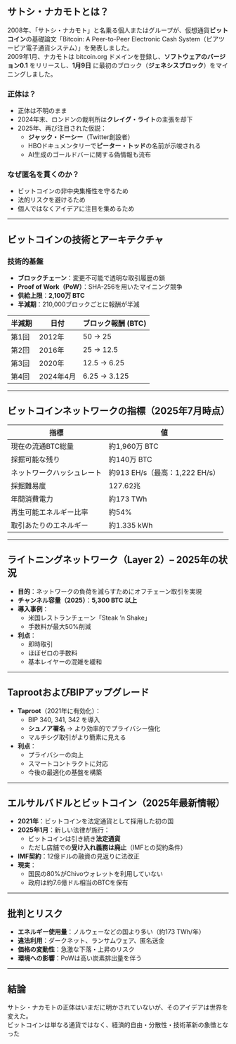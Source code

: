 ## サトシ・ナカモトとは？

2008年、「サトシ・ナカモト」と名乗る個人またはグループが、仮想通貨**ビットコイン**の基礎論文「Bitcoin: A Peer-to-Peer Electronic Cash System（ピアツーピア電子通貨システム）」を発表しました。  
2009年1月、ナカモトは bitcoin.org ドメインを登録し、**ソフトウェアのバージョン0.1** をリリースし、**1月9日** に最初のブロック（**ジェネシスブロック**）をマイニングしました。

### 正体は？

- 正体は不明のまま
- 2024年末、ロンドンの裁判所は**クレイグ・ライト**の主張を却下
- 2025年、再び注目された仮説：
  - **ジャック・ドーシー**（Twitter創設者）
  - HBOドキュメンタリーで**ピーター・トッド**の名前が示唆される
  - AI生成のゴールドバーに関する偽情報も流布

### なぜ匿名を貫くのか？

- ビットコインの非中央集権性を守るため
- 法的リスクを避けるため
- 個人ではなくアイデアに注目を集めるため

---

## ビットコインの技術とアーキテクチャ

### 技術的基盤

- **ブロックチェーン**：変更不可能で透明な取引履歴の鎖
- **Proof of Work（PoW）**：SHA-256を用いたマイニング競争
- **供給上限**：**2,100万 BTC**
- **半減期**：210,000ブロックごとに報酬が半減

| 半減期 | 日付        | ブロック報酬 (BTC) |
|--------|-------------|--------------------|
| 第1回   | 2012年       | 50 → 25           |
| 第2回   | 2016年       | 25 → 12.5         |
| 第3回   | 2020年       | 12.5 → 6.25       |
| 第4回   | 2024年4月    | 6.25 → 3.125      |

---

## ビットコインネットワークの指標（2025年7月時点）

| 指標                       | 値                             |
|----------------------------|--------------------------------|
| 現在の流通BTC総量           | 約1,960万 BTC                   |
| 採掘可能な残り             | 約140万 BTC                     |
| ネットワークハッシュレート | 約913 EH/s（最高：1,222 EH/s） |
| 採掘難易度                 | 127.62兆                        |
| 年間消費電力               | 約173 TWh                       |
| 再生可能エネルギー比率     | 約54%                           |
| 取引あたりのエネルギー     | 約1.335 kWh                     |

---

## ライトニングネットワーク（Layer 2）– 2025年の状況

- **目的**：ネットワークの負荷を減らすためにオフチェーン取引を実現
- **チャンネル容量（2025）**：**5,300 BTC 以上**
- **導入事例**：
  - 米国レストランチェーン「Steak ’n Shake」
  - 手数料が最大50%削減
- **利点**：
  - 即時取引
  - ほぼゼロの手数料
  - 基本レイヤーの混雑を緩和

---

## TaprootおよびBIPアップグレード

- **Taproot**（2021年に有効化）：
  - BIP 340, 341, 342 を導入
  - **シュノア署名** → より効率的でプライバシー強化
  - マルチシグ取引がより簡素に見える
- **利点**：
  - プライバシーの向上
  - スマートコントラクトに対応
  - 今後の最適化の基盤を構築

---

## エルサルバドルとビットコイン（2025年最新情報）

- **2021年**：ビットコインを法定通貨として採用した初の国
- **2025年1月**：新しい法律が施行：
  - ビットコインは引き続き**法定通貨**
  - ただし店舗での**受け入れ義務は廃止**（IMFとの契約条件）
- **IMF契約**：12億ドルの融資の見返りに法改正
- **現実**：
  - 国民の80%がChivoウォレットを利用していない
  - 政府は約7.6億ドル相当のBTCを保有

---

## 批判とリスク

- **エネルギー使用量**：ノルウェーなどの国より多い（約173 TWh/年）
- **違法利用**：ダークネット、ランサムウェア、匿名送金
- **価格の変動性**：急激な下落・上昇のリスク
- **環境への影響**：PoWは高い炭素排出量を伴う

---

## 結論

サトシ・ナカモトの正体はいまだに明かされていないが、そのアイデアは世界を変えた。  
ビットコインは単なる通貨ではなく、経済的自由・分散性・技術革新の象徴となった
